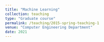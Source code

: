 ```yaml
---
title: "Machine Learning"
collection: teaching
type: "Graduate course"
permalink: /teaching/2015-spring-teaching-1
venue: "Computer Engineering Department"
date: 2021
---
```

